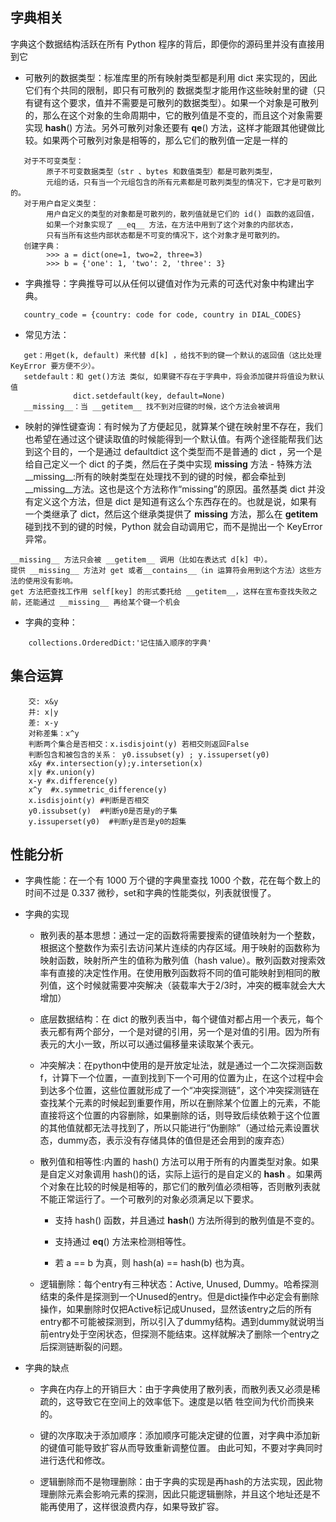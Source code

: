 ## 字典相关

字典这个数据结构活跃在所有 Python 程序的背后，即便你的源码里并没有直接用到它

   - 可散列的数据类型：标准库里的所有映射类型都是利用 dict 来实现的，因此它们有个共同的限制，即只有可散列的 数据类型才能用作这些映射里的键（只有键有这个要求，值并不需要是可散列的数据类型）。如果一个对象是可散列的，那么在这个对象的生命周期中，它的散列值是不变的，而且这个对象需要实现 __hash__() 方法。另外可散列对象还要有 __qe__() 方法，这样才能跟其他键做比较。如果两个可散列对象是相等的，那么它们的散列值一定是一样的
   
```
   对于不可变类型：
        原子不可变数据类型（str 、bytes 和数值类型）都是可散列类型，
        元组的话，只有当一个元组包含的所有元素都是可散列类型的情况下，它才是可散列的。
   对于用户自定义类型：
        用户自定义的类型的对象都是可散列的，散列值就是它们的 id() 函数的返回值，
        如果一个对象实现了 __eq__ 方法，在方法中用到了这个对象的内部状态，
        只有当所有这些内部状态都是不可变的情况下，这个对象才是可散列的。
   创建字典：   
        >>> a = dict(one=1, two=2, three=3)
        >>> b = {'one': 1, 'two': 2, 'three': 3}
```

   - 字典推导：字典推导可以从任何以键值对作为元素的可迭代对象中构建出字典。
```   
   country_code = {country: code for code, country in DIAL_CODES} 
```

   - 常见方法：
```    
   get：用get(k, default) 来代替 d[k] ，给找不到的键一个默认的返回值（这比处理 KeyError 要方便不少）。
   setdefault：和 get()方法 类似, 如果键不存在于字典中，将会添加键并将值设为默认值
              dict.setdefault(key, default=None)  
   __missing__：当 __getitem__ 找不到对应键的时候，这个方法会被调用
```    

   - 映射的弹性键查询：有时候为了方便起见，就算某个键在映射里不存在，我们也希望在通过这个键读取值的时候能得到一个默认值。有两个途径能帮我们达到这个目的，一个是通过 defaultdict 这个类型而不是普通的 dict ，另一个是给自己定义一个 dict 的子类，然后在子类中实现 __missing__ 方法
    - 特殊方法__missing__:所有的映射类型在处理找不到的键的时候，都会牵扯到 __missing__方法。这也是这个方法称作“missing”的原因。虽然基类 dict 并没有定义这个方法，但是 dict 是知道有这么个东西存在的。也就是说，如果有一个类继承了 dict，然后这个继承类提供了 __missing__ 方法，那么在 __getitem__ 碰到找不到的键的时候，Python 就会自动调用它，而不是抛出一个 KeyError 异常。

``` 
__missing__ 方法只会被 __getitem__ 调用（比如在表达式 d[k] 中）。
提供 __missing__ 方法对 get 或者__contains__（in 运算符会用到这个方法）这些方法的使用没有影响。
get 方法把查找工作用 self[key] 的形式委托给 __getitem__，这样在宣布查找失败之前，还能通过 __missing__ 再给某个键一个机会
``` 

   - 字典的变种：
``` 
    collections.OrderedDict:'记住插入顺序的字典'
```     


##  集合运算

```
    交: x&y
    并: x|y
    差: x-y
    对称差集：x^y
    判断两个集合是否相交：x.isdisjoint(y) 若相交则返回False
    判断包含和被包含的关系： y0.issubset(y) ; y.issuperset(y0)
    x&y #x.intersection(y);y.intersetion(x)
    x|y #x.union(y)
    x-y #x.difference(y)
    x^y  #x.symmetric_difference(y)
    x.isdisjoint(y) #判断是否相交
    y0.issubset(y)  #判断y0是否是y的子集
    y.issuperset(y0)  #判断y是否是y0的超集
```

##  性能分析

* 字典性能：在一个有 1000 万个键的字典里查找 1000 个数，花在每个数上的时间不过是 0.337 微秒，set和字典的性能类似，列表就很慢了。

* 字典的实现

    * 散列表的基本思想：通过一定的函数将需要搜索的键值映射为一个整数，根据这个整数作为索引去访问某片连续的内存区域。用于映射的函数称为映射函数，映射所产生的值称为散列值（hash value）。散列函数对搜索效率有直接的决定性作用。在使用散列函数将不同的值可能映射到相同的散列值，这个时候就需要冲突解决（装载率大于2/3时，冲突的概率就会大大增加）
    
    * 底层数据结构：在 dict 的散列表当中，每个键值对都占用一个表元，每个表元都有两个部分，一个是对键的引用，另一个是对值的引用。因为所有表元的大小一致，所以可以通过偏移量来读取某个表元。
    
    * 冲突解决：在python中使用的是开放定址法，就是通过一个二次探测函数f，计算下一个位置，一直到找到下一个可用的位置为止，在这个过程中会到达多个位置，这些位置就形成了一个“冲突探测链”，这个冲突探测链在查找某个元素的时候起到重要作用，所以在删除某个位置上的元素，不能直接将这个位置的内容删除，如果删除的话，则导致后续依赖于这个位置的其他值就都无法寻找到了，所以只能进行“伪删除”（通过给元素设置状态，dummy态，表示没有存储具体的值但是还会用到的废弃态）
    
    * 散列值和相等性:内置的 hash() 方法可以用于所有的内置类型对象。如果是自定义对象调用 hash()的话，实际上运行的是自定义的 __hash__ 。如果两个对象在比较的时候是相等的，那它们的散列值必须相等，否则散列表就不能正常运行了。一个可散列的对象必须满足以下要求。

        * 支持 hash() 函数，并且通过 __hash__() 方法所得到的散列值是不变的。
    
        * 支持通过 __eq__() 方法来检测相等性。
    
        * 若 a == b 为真，则 hash(a) == hash(b) 也为真。
        
    * 逻辑删除：每个entry有三种状态：Active, Unused, Dummy。哈希探测结束的条件是探测到一个Unused的entry。但是dict操作中必定会有删除操作，如果删除时仅把Active标记成Unused，显然该entry之后的所有entry都不可能被探测到，所以引入了dummy结构。遇到dummy就说明当前entry处于空闲状态，但探测不能结束。这样就解决了删除一个entry之后探测链断裂的问题。  
    
 * 字典的缺点   
    * 字典在内存上的开销巨大：由于字典使用了散列表，而散列表又必须是稀疏的，这导致它在空间上的效率低下。速度是以牺     牲空间为代价而换来的。
    
    * 键的次序取决于添加顺序：添加顺序可能决定键的位置，对字典中添加新的键值可能导致扩容从而导致重新调整位置。
      由此可知，不要对字典同时进行迭代和修改。
      
    * 逻辑删除而不是物理删除：由于字典的实现是再hash的方法实现，因此物理删除元素会影响元素的探测，因此只能逻辑删除，并且这个地址还是不能再使用了，这样很浪费内存，如果导致扩容。